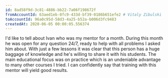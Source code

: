 ```yaml
---
id: 8ad58f9d-3c81-4886-bb22-7a06f198672f
fromAccountId: 63aed1eb-0fc9-433d-bf39-0186b651efe2 # Vitaly Zibulski
toAccountId: 96a0c95d-58d3-4a25-b52a-b006d3fc9483
createdAt: 2020-06-05 00:00:05.556374	
---
```


I'd like to tell about Ivan who was my mentor for a month. During this month he was
open for any question 24/7, ready to help with all problems I asked him about. With just
a few lessons it was clear that this person has a huge baggage of knowledge and he's willing
to share it with his students. The main educational focus was on practice which is an undeniable
advantage to many other courses I tried. I can confidently say that training with this mentor
will yield good results. 
